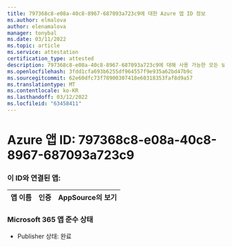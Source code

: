 ```yaml
---
title: 797368c8-e08a-40c8-8967-687093a723c9에 대한 Azure 앱 ID 정보
ms.author: elmalova
author: elenamalova
manager: tonybal
ms.date: 03/11/2022
ms.topic: article
ms.service: attestation
certification_type: attested
description: 797368c8-e08a-40c8-8967-687093a723c9에 대해 사용 가능한 모든 보안 및 규정 준수 정보입니다.
ms.openlocfilehash: 3fdd1cfa693b6255df964557f9e935a62bd47b9c
ms.sourcegitcommit: 62e60dfc73f78900307418e60318353faf8d9a57
ms.translationtype: MT
ms.contentlocale: ko-KR
ms.lasthandoff: 03/12/2022
ms.locfileid: "63458411"
---
```

# <a name="azure-app-id-797368c8-e08a-40c8-8967-687093a723c9"></a>Azure 앱 ID: 797368c8-e08a-40c8-8967-687093a723c9


### <a name="apps-associated-with-this-id"></a>이 ID와 연결된 앱:
| **앱 이름** | **인증** | **AppSource의 보기** |
|--------------|---------------|-----------------------|

### <a name="microsoft-365-app-compliance-status"></a>Microsoft 365 앱 준수 상태
- Publisher 상태: 완료

